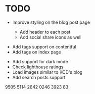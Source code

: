 # TODO

- Improve styling on the blog post page

  - Add header to each post
  - Add social share icons as well

<!-- - Add SEO

  - Opengraph,Twitter
  - SEO support on contentful
  - SEO component -->

- Add tags support on contentful
- Add tags on index page
<!-- - Add layout component -->
- Add support for dark mode
- Check lighthouse ratings
- Load images similar to KCD's blog
- Add search posts support

9505 5114 2642 0246 3923 83
